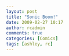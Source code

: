 ```yaml
---
layout: post
title: "Sonic Boom!"
date: 2009-02-27 10:17
author: rcadmin
comments: true
categories: [Comics]
tags: [ashley, rc]
---
```

<a href="http://bitsmack.com/wp/2009/02/27/sonic-boom/"><img src="http://bitsmack.com/wp/wp-content/uploads/2009/02/20090227.jpg" alt="" title="Flawless Victory" class="alignnone size-full wp-image-1584" /></a>
